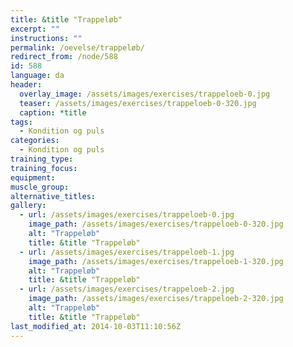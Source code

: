 ```yaml
---
title: &title "Trappeløb"
excerpt: ""
instructions: ""
permalink: /oevelse/trappeløb/
redirect_from: /node/588
id: 588
language: da
header:
  overlay_image: /assets/images/exercises/trappeloeb-0.jpg
  teaser: /assets/images/exercises/trappeloeb-0-320.jpg
  caption: *title
tags:
  - Kondition og puls
categories:
  - Kondition og puls
training_type: 
training_focus: 
equipment:
muscle_group:
alternative_titles:
gallery:
  - url: /assets/images/exercises/trappeloeb-0.jpg
    image_path: /assets/images/exercises/trappeloeb-0-320.jpg
    alt: "Trappeløb"
    title: &title "Trappeløb"
  - url: /assets/images/exercises/trappeloeb-1.jpg
    image_path: /assets/images/exercises/trappeloeb-1-320.jpg
    alt: "Trappeløb"
    title: &title "Trappeløb"
  - url: /assets/images/exercises/trappeloeb-2.jpg
    image_path: /assets/images/exercises/trappeloeb-2-320.jpg
    alt: "Trappeløb"
    title: &title "Trappeløb"
last_modified_at: 2014-10-03T11:10:56Z
---
```



